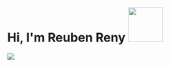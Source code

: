 ### <h1> Hi, I'm Reuben Reny <img src="https://media.tenor.com/XxJsakHJIhIAAAAC/quby-zolboo.gif" width="80"></h1>
<img src="https://i.gifer.com/origin/f5/f5baef4b6b6677020ab8d091ef78a3bc.gif">

